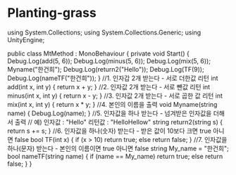 # Planting-grass
using System.Collections;
using System.Collections.Generic;
using UnityEngine;

public class MtMethod : MonoBehaviour
{
    private void Start()
    {
        Debug.Log(add(5, 6));
        Debug.Log(minus(5, 6));
        Debug.Log(mix(5, 6));
        Myname("한건희");
        Debug.Log(return2("Hello"));
        Debug.Log(TF(9));
        Debug.Log(nameTF("한건희"));
    }
    //1. 인자갑 2개 받는다 - 서로 더한값 리턴
    int add(int x, int y)
    {
        return x + y;
    }
    //2. 인자값 2개 받는다 - 서로 뺀값 리턴
    int minus(int x, int y)
    {
        return x - y;
    }
    //3. 인자값 2개 받는다 - 서로 곱한 값 리턴
    int mix(int x, int y)
    {
        return x * y;
    }
    //4. 본인의 이름을 출력
    void Myname(string name)
    {
        Debug.Log(name); 
    }
    //5. 인자값을 하나 받는다 - 넘겨받은 인자값을 더해서 출력
    // 예) 인자값 : "Hello" 리턴값 : "HelloHellow"
    string return2(string s)
    {
        return s += s;
    }
    //6. 인자값을 하나(숫자) 받는다 - 받은 값이 10보다 크면 true 아니면 false
    bool TF(int x)
    {
        if (x > 10)
            return true;
        else
            return false;
    }
    //7. 인자값을 하나(문자) 받는다 - 본인의 이름이면 true 아니면 false
    string My_name = "한건희";
    bool nameTF(string name)
    {
        if (name == My_name)
            return true;
        else
            return false;
    }
}
